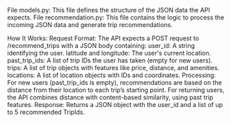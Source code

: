 File models.py:
This file defines the structure of the JSON data the API expects.
File recommendation.py:
This file contains the logic to process the incoming JSON data and generate trip recommendations.


How It Works:
Request Format: The API expects a POST request to /recommend_trips with a JSON body containing:
user_id: A string identifying the user.
latitude and longitude: The user's current location.
past_trip_ids: A list of trip IDs the user has taken (empty for new users).
trips: A list of trip objects with features like price, distance, and amenities.
locations: A list of location objects with IDs and coordinates.
Processing:
For new users (past_trip_ids is empty), recommendations are based on the distance from their location to each trip’s starting point.
For returning users, the API combines distance with content-based similarity, using past trip features.
Response: Returns a JSON object with the user_id and a list of up to 5 recommended TripIds.
